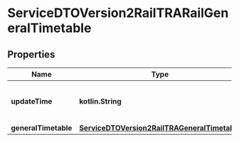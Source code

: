 
# ServiceDTOVersion2RailTRARailGeneralTimetable

## Properties
Name | Type | Description | Notes
------------ | ------------- | ------------- | -------------
**updateTime** | **kotlin.String** | 資料更新日期(格式: yyyy-MM-dd) |  [optional]
**generalTimetable** | [**ServiceDTOVersion2RailTRAGeneralTimetable**](ServiceDTOVersion2RailTRAGeneralTimetable.md) |  | 



